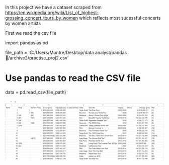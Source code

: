 In this project we have a dataset scraped from  https://en.wikipedia.org/wiki/List_of_highest-grossing_concert_tours_by_women 
which reflects most sucessful concerts by women artists

First we read the csv file 

import pandas as pd

file_path = 'C:/Users/Montre/Desktop/data analyst/pandas 🐼/archive2/practise_proj2.csv'


# Use pandas to read the CSV file
data = pd.read_csv(file_path)

![dataset_before_cleaning](1initial.png "Excel SpreadSheet to be transformed for analysis")

